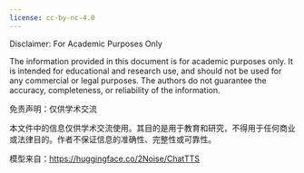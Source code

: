```yaml
---
license: cc-by-nc-4.0
---
```


Disclaimer: For Academic Purposes Only

The information provided in this document is for academic purposes only. It is intended for educational and research use, and should not be used for any commercial or legal purposes. The authors do not guarantee the accuracy, completeness, or reliability of the information.

免责声明：仅供学术交流

本文件中的信息仅供学术交流使用。其目的是用于教育和研究，不得用于任何商业或法律目的。作者不保证信息的准确性、完整性或可靠性。

模型来自：https://huggingface.co/2Noise/ChatTTS